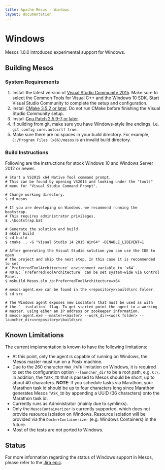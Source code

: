 ```yaml
---
title: Apache Mesos - Windows
layout: documentation
---
```


# Windows

Mesos 1.0.0 introduced experimental support for Windows.


## Building Mesos


### System Requirements

1. Install the latest version of [Visual Studio Community 2015](https://www.visualstudio.com/post-download-vs?sku=community).
   Make sure to select the Common Tools for Visual C++ and the Windows 10 SDK.
   Start Visual Studio Community to complete the setup and configuration.
2. Install [CMake 3.5.2 or later](https://cmake.org/files/v3.5/cmake-3.5.2-win32-x86.msi).
   Do not run CMake before finishing the Visual Studio Community setup.
3. Install [Gnu Patch 2.5.9-7 or later](http://downloads.sourceforge.net/project/gnuwin32/patch/2.5.9-7/patch-2.5.9-7-setup.exe).
4. If building from git, make sure you have Windows-style line endings.
   i.e. `git config core.autocrlf true`.
5. Make sure there are no spaces in your build directory.
   For example, `C:/Program Files (x86)/mesos` is an invalid build directory.


### Build Instructions

Following are the instructions for stock Windows 10 and Windows Server 2012 or newer.

    # Start a VS2015 x64 Native Tool command prompt.
    # This can be found by opening VS2015 and looking under the "tools"
    # menu for "Visual Studio Command Prompt".

    # Change working directory.
    $ cd mesos

    # If you are developing on Windows, we recommend running the bootstrap.
    # This requires administrator privileges.
    $ .\bootstrap.bat

    # Generate the solution and build.
    $ mkdir build
    $ cd build
    $ cmake .. -G "Visual Studio 14 2015 Win64" -DENABLE_LIBEVENT=1

    # After generating the Visual Studio solution you can use the IDE to open
    # the project and skip the next step. In this case it is recommended to set
    # `PreferredToolArchitecture` environment variable to `x64`.
    # NOTE: `PreferredToolArchitecture` can be set system-wide via Control Panel.
    $ msbuild Mesos.sln /p:PreferredToolArchitecture=x64

    # mesos-agent.exe can be found in the <repository>\build\src folder.
    $ cd src

    # The Windows agent exposes new isolators that must be used as with
    # the `--isolation` flag. To get started point the agent to a working
    # master, using eiher an IP address or zookeeper information.
    $ mesos-agent.exe --master=<master> --work_dir=<work folder> --launcher_dir=<repository>\build\src


## Known Limitations

The current implementation is known to have the following limitations:

* At this point, only the agent is capable of running on Windows,
  the Mesos master must run on a Posix machine.
* Due to the 260 character `MAX_PATH` limitation on Windows,
  it is required to set the configuration option `--launcher_dir`
  to be a root path, e.g. `C:\`.
  In addition, the `TASK_ID` that is passed to Mesos should be short,
  up to about 40 characters. **NOTE**: If you schedule tasks via Marathon,
  your Marathon task id should be up to four characters long since Marathon
  generates Mesos `TASK_ID` by appending a UUID (36 characters) onto
  the Marathon task id.
* Currently runs as Administrator (mainly due to symlinks).
* Only the `MesosContainerizer` is currently supported,
  which does not provide resource isolation on Windows.
  Resource isolation will be provided via the `DockerContainerizer`
  (e.g. Windows Containers) in the future.
* Most of the tests are not ported to Windows.


## Status

For more information regarding the status of Windows support in Mesos,
please refer to the [Jira epic](https://issues.apache.org/jira/browse/MESOS-3094).
